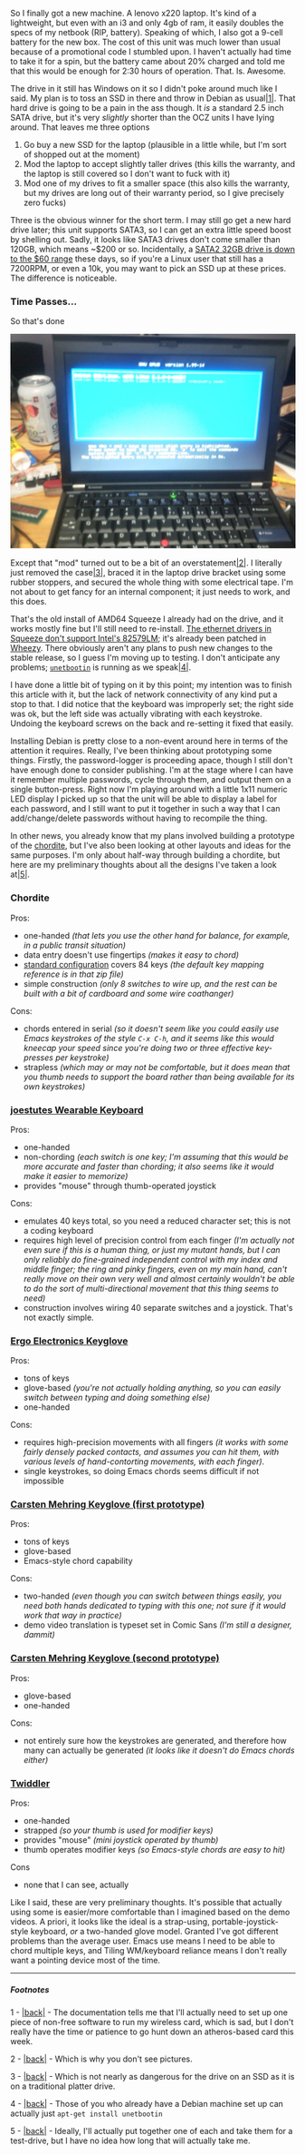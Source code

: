So I finally got a new machine. A lenovo x220 laptop. It's kind of a lightweight, but even with an i3 and only 4gb of ram, it easily doubles the specs of my netbook (RIP, battery). Speaking of which, I also got a 9-cell battery for the new box. The cost of this unit was much lower than usual because of a promotional code I stumbled upon. I haven't actually had time to take it for a spin, but the battery came about 20% charged and told me that this would be enough for 2:30 hours of operation. That. Is. Awesome.

The drive in it still has Windows on it so I didn't poke around much like I said. My plan is to toss an SSD in there and throw in Debian as usual<a name="note-Mon-Dec-26-224929EST-2011"></a>[|1|](#foot-Mon-Dec-26-224929EST-2011). That hard drive is going to be a pain in the ass though. It *is* a standard 2.5 inch SATA drive, but it's very *slightly* shorter than the OCZ units I have lying around. That leaves me three options


1.   Go buy a new SSD for the laptop (plausible in a little while, but I'm sort of shopped out at the moment)
1.   Mod the laptop to accept slightly taller drives (this kills the warranty, and the laptop is still covered so I don't want to fuck with it)
1.   Mod one of my drives to fit a smaller space (this also kills the warranty, but my drives are long out of their warranty period, so I give precisely zero fucks)


Three is the obvious winner for the short term. I may still go get a new hard drive later; this unit supports SATA3, so I can get an extra little speed boost by shelling out. Sadly, it looks like SATA3 drives don't come smaller than 120GB, which means ~$200 or so. Incidentally, a [SATA2 32GB drive is down to the $60 range](http://www.newegg.ca/Product/Product.aspx?Item=N82E16820227393) these days, so if you're a Linux user that still has a 7200RPM, or even a 10k, you may want to pick an SSD up at these prices. The difference is noticeable.

### <a name="time-passes"></a>Time Passes...

So that's done

![](/static/img/x220-done.jpg)

Except that "mod" turned out to be a bit of an overstatement<a name="note-Mon-Dec-26-225044EST-2011"></a>[|2|](#foot-Mon-Dec-26-225044EST-2011). I literally just removed the case<a name="note-Mon-Dec-26-225057EST-2011"></a>[|3|](#foot-Mon-Dec-26-225057EST-2011), braced it in the laptop drive bracket using some rubber stoppers, and secured the whole thing with some electrical tape. I'm not about to get fancy for an internal component; it just needs to work, and this does. 

That's the old install of AMD64 Squeeze I already had on the drive, and it works mostly fine but I'll still need to re-install. [The ethernet drivers in Squeeze don't support Intel's 82579LM](http://bugs.debian.org/cgi-bin/bugreport.cgi?bug=626220); it's already been patched in [Wheezy](http://www.debian.org/devel/debian-installer/). There obviously aren't any plans to push new changes to the stable release, so I guess I'm moving up to testing. I don't anticipate any problems; [`unetbootin`](http://unetbootin.sourceforge.net/) is running as we speak<a name="note-Mon-Dec-26-225122EST-2011"></a>[|4|](#foot-Mon-Dec-26-225122EST-2011).

I have done a little bit of typing on it by this point; my intention was to finish this article with it, but the lack of network connectivity of any kind put a stop to that. I did notice that the keyboard was improperly set; the right side was ok, but the left side was actually vibrating with each keystroke. Undoing the keyboard screws on the back and re-setting it fixed that easily.

Installing Debian is pretty close to a non-event around here in terms of the attention it requires. Really, I've been thinking about prototyping some things. Firstly, the password-logger is proceeding apace, though I still don't have enough done to consider publishing. I'm at the stage where I can have it remember multiple passwords, cycle through them, and output them on a single button-press. Right now I'm playing around with a little 1x11 numeric LED display I picked up so that the unit will be able to display a label for each password, and I still want to put it together in such a way that I can add/change/delete passwords without having to recompile the thing.

In other news, you already know that my plans involved building a prototype of the [chordite](http://chordite.com/), but I've also been looking at other layouts and ideas for the same purposes. I'm only about half-way through building a chordite, but here are my preliminary thoughts about all the designs I've taken a look at<a name="note-Mon-Dec-26-225548EST-2011"></a>[|5|](#foot-Mon-Dec-26-225548EST-2011).

### <a name="chordite"></a>Chordite
Pros:

-   one-handed *(that lets you use the other hand for balance, for example, in a public transit situation)*
-   data entry doesn't use fingertips *(makes it easy to chord)*
-   [standard configuration](http://chordite.com/license.htm) covers 84 keys *(the default key mapping reference is in that zip file)*
-   simple construction *(only 8 switches to wire up, and the rest can be built with a bit of cardboard and some wire coathanger)*

Cons: 

-   chords entered in serial *(so it doesn't seem like you could easily use Emacs keystrokes of the style `C-x C-h`, and it seems like this would kneecap your speed since you're doing two or three effective key-presses per keystroke)*
-   strapless *(which may or may not be comfortable, but it does mean that you thumb needs to support the board rather than being available for its own keystrokes)*


### <a name="joestutes-wearable-keyboard"></a>[joestutes Wearable Keyboard](http://www.youtube.com/watch?v=URqYG-iMcTY#t=02m10s)
Pros:

-   one-handed
-   non-chording *(each switch is one key; I'm assuming that this would be more accurate and faster than chording; it also seems like it would make it easier to memorize)*
-   provides "mouse" through thumb-operated joystick

Cons:

-   emulates 40 keys total, so you need a reduced character set; this is not a coding keyboard
-   requires high level of precision control from each finger *(I'm actually not even sure if this is a human thing, or just my mutant hands, but I can only reliably do fine-grained independent control with my index and middle finger; the ring and pinky fingers, even on my main hand, can't really move on their own very well and almost certainly wouldn't be able to do the sort of multi-directional movement that this thing seems to need)*
-   construction involves wiring 40 separate switches and a joystick. That's not exactly simple.


### <a name="ergo-electronics-keyglove"></a>[Ergo Electronics Keyglove](http://www.youtube.com/watch?v=0I3jZZrPbPs&feature=related)
Pros:

-   tons of keys
-   glove-based *(you're not actually holding anything, so you can easily switch between typing and doing something else)*
-   one-handed

Cons:

-   requires high-precision movements with all fingers *(it works with some fairly densely packed contacts, and assumes you can hit them, with various levels of hand-contorting movements, with each finger)*.
-   single keystrokes, so doing Emacs chords seems difficult if not impossible


### <a name="carsten-mehring-keyglove-first-prototype"></a>[Carsten Mehring Keyglove (first prototype)](http://www.youtube.com/watch?v=zr1kqL08uj4#t=02m00s)
Pros:

-   tons of keys
-   glove-based
-   Emacs-style chord capability

Cons:

-   two-handed *(even though you can switch between things easily, you need both hands dedicated to typing with this one; not sure if it would work that way in practice)*
-   demo video translation is typeset set in Comic Sans *(I'm still a designer, dammit)*


### <a name="carsten-mehring-keyglove-second-prototype"></a>[Carsten Mehring Keyglove (second prototype)](http://www.youtube.com/watch?v=zr1kqL08uj4#t=02m43s)
Pros:

-   glove-based
-   one-handed

Cons:

-   not entirely sure how the keystrokes are generated, and therefore how many can actually be generated *(it looks like it doesn't do Emacs chords either)*


### <a name="twiddler"></a>[Twiddler](http://www.youtube.com/watch?v=zZhWa2FfEac&feature=related)
Pros:

-   one-handed
-   strapped *(so your thumb is used for modifier keys)*
-   provides "mouse" *(mini joystick operated by thumb)*
-   thumb operates modifier keys *(so Emacs-style chords are easy to hit)*

Cons

-   none that I can see, actually


Like I said, these are very preliminary thoughts. It's possible that actually using some is easier/more comfortable than I imagined based on the demo videos. A priori, it looks like the ideal is a strap-using, portable-joystick-style keyboard, *or* a two-handed glove model. Granted I've got different problems than the average user. Emacs use means I need to be able to chord multiple keys, and Tiling WM/keyboard reliance means I don't really want a pointing device most of the time.

* * *
##### Footnotes

1 - <a name="foot-Mon-Dec-26-224929EST-2011"></a>[|back|](#note-Mon-Dec-26-224929EST-2011) - The documentation tells me that I'll actually need to set up one piece of non-free software to run my wireless card, which is sad, but I don't really have the time or patience to go hunt down an atheros-based card this week.

2 - <a name="foot-Mon-Dec-26-225044EST-2011"></a>[|back|](#note-Mon-Dec-26-225044EST-2011) - Which is why you don't see pictures.

3 - <a name="foot-Mon-Dec-26-225057EST-2011"></a>[|back|](#note-Mon-Dec-26-225057EST-2011) - Which is not nearly as dangerous for the drive on an SSD as it is on a traditional platter drive.

4 - <a name="foot-Mon-Dec-26-225122EST-2011"></a>[|back|](#note-Mon-Dec-26-225122EST-2011) - Those of you who already have a Debian machine set up can actually just `apt-get install unetbootin`

5 - <a name="foot-Mon-Dec-26-225548EST-2011"></a>[|back|](#note-Mon-Dec-26-225548EST-2011) - Ideally, I'll actually put together one of each and take them for a test-drive, but I have no idea how long that will actually take me.
